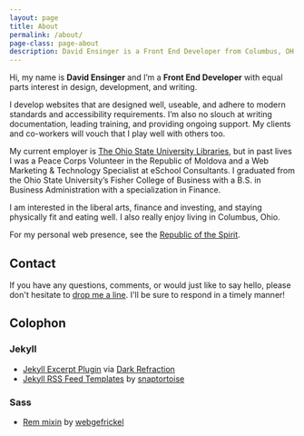 ```yaml
---
layout: page
title: About
permalink: /about/
page-class: page-about
description: David Ensinger is a Front End Developer from Columbus, OH
---
```


Hi, my name is __David Ensinger__ and I’m a __Front End Developer__ with equal parts interest in design, development, and writing.

I develop websites that are designed well, useable, and adhere to modern standards and accessibility requirements. I’m also no slouch at writing documentation, leading training, and providing ongoing support. My clients and co-workers will vouch that I play well with others too.

My current employer is [The Ohio State University Libraries](http://library.osu.edu/), but in past lives I was a Peace Corps Volunteer in the Republic of Moldova and a Web Marketing & Technology Specialist at eSchool Consultants. I graduated from the Ohio State University’s Fisher College of Business with a B.S. in Business Administration with a specialization in Finance.

I am interested in the liberal arts, finance and investing, and staying physically fit and eating well. I also really enjoy living in Columbus, Ohio.

For my personal web presence, see the [Republic of the Spirit](http://www.republicofthespirit.com/).

## Contact

If you have any questions, comments, or would just like to say hello, please don't hesitate to [drop me a line](mailto:hello@davidensinger.com). I'll be sure to respond in a timely manner!

## Colophon

### Jekyll

- [Jekyll Excerpt Plugin](http://blog.darkrefraction.com/2012/jekyll-excerpt-plugin.html) via [Dark Refraction](http://blog.darkrefraction.com/)
- [Jekyll RSS Feed Templates](https://github.com/snaptortoise/jekyll-rss-feeds) by [snaptortoise](https://github.com/snaptortoise/)

### Sass

- [Rem mixin](https://gist.github.com/webgefrickel/4530526) by [webgefrickel](https://github.com/webgefrickel)